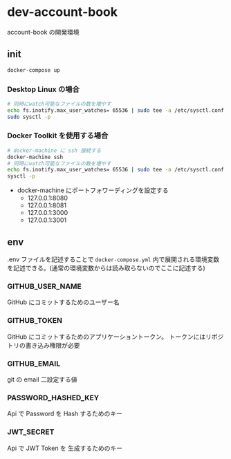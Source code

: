 # dev-account-book

account-book の開発環境

## init

```sh
docker-compose up
```

### Desktop Linux の場合

```sh
# 同時にwatch可能なファイルの数を増やす
echo fs.inotify.max_user_watches= 65536 | sudo tee -a /etc/sysctl.conf
sudo sysctl -p
```

### Docker Toolkit を使用する場合

```sh
# docker-machine に ssh 接続する
docker-machine ssh
# 同時にwatch可能なファイルの数を増やす
echo fs.inotify.max_user_watches= 65536 | sudo tee -a /etc/sysctl.conf
sysctl -p
```

- docker-machine にポートフォワーディングを設定する
  - 127.0.0.1:8080
  - 127.0.0.1:8081
  - 127.0.0.1:3000
  - 127.0.0.1:3001

## env

.env ファイルを記述することで `docker-compose.yml` 内で展開される環境変数を記述できる。(通常の環境変数からは読み取らないのでここに記述する)

### GITHUB_USER_NAME

GitHub にコミットするためのユーザー名

### GITHUB_TOKEN

GitHub にコミットするためのアプリケーショントークン。
トークンにはリポジトリの書き込み権限が必要

### GITHUB_EMAIL

git の email 二設定する値

### PASSWORD_HASHED_KEY

Api で Password を Hash するためのキー

### JWT_SECRET

Api で JWT Token を 生成するためのキー
